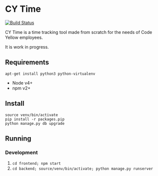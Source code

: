 # CY Time

[![Build Status](https://travis-ci.org/CodeYellowBV/cy-time.svg?branch=master)](https://travis-ci.org/CodeYellowBV/cy-time)

CY Time is a time tracking tool made from scratch for the needs of Code Yellow employees.

It is work in progress.

## Requirements

```
apt-get install python3 python-virtualenv
```

- Node v4+
- npm v2+

## Install

```
source venv/bin/activate
pip install -r packages.pip
python manage.py db upgrade
```

## Running

### Development

1. `cd frontend; npm start`
1. `cd backend; source/venv/bin/activate; python manage.py runserver`
